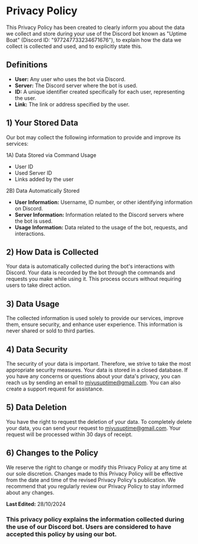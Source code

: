 # Privacy Policy

This Privacy Policy has been created to clearly inform you about the data we collect and store during your use of the Discord bot known as "Uptime Boat" (Discord ID: "977247733234671676"), to explain how the data we collect is collected and used, and to explicitly state this.

## Definitions
- **User:** Any user who uses the bot via Discord.
- **Server:** The Discord server where the bot is used.
- **ID:** A unique identifier created specifically for each user, representing the user.
- **Link:** The link or address specified by the user.

## 1) Your Stored Data
Our bot may collect the following information to provide and improve its services:

1A) Data Stored via Command Usage
- User ID
- Used Server ID
- Links added by the user

2B) Data Automatically Stored
- **User Information:** Username, ID number, or other identifying information on Discord.
- **Server Information:** Information related to the Discord servers where the bot is used.
- **Usage Information:** Data related to the usage of the bot, requests, and interactions.

## 2) How Data is Collected
Your data is automatically collected during the bot's interactions with Discord. Your data is recorded by the bot through the commands and requests you make while using it. This process occurs without requiring users to take direct action.

## 3) Data Usage
The collected information is used solely to provide our services, improve them, ensure security, and enhance user experience. This information is never shared or sold to third parties.

## 4) Data Security
The security of your data is important. Therefore, we strive to take the most appropriate security measures. Your data is stored in a closed database. If you have any concerns or questions about your data's privacy, you can reach us by sending an email to miyusuptime@gmail.com. You can also create a support request for assistance.

## 5) Data Deletion
You have the right to request the deletion of your data. To completely delete your data, you can send your request to miyusuptime@gmail.com. Your request will be processed within 30 days of receipt.

## 6) Changes to the Policy
We reserve the right to change or modify this Privacy Policy at any time at our sole discretion. Changes made to this Privacy Policy will be effective from the date and time of the revised Privacy Policy's publication. We recommend that you regularly review our Privacy Policy to stay informed about any changes.

**Last Edited:** 28/10/2024

### This privacy policy explains the information collected during the use of our Discord bot. Users are considered to have accepted this policy by using our bot.
